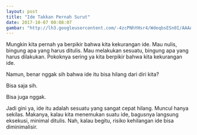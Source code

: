 ```yaml
---
layout: post
title: "Ide Takkan Pernah Surut"
date: 2017-10-07 00:08:07
gambar: "http://lh3.googleusercontent.com/-4zcPNhYHsr4/WdeqbsESn0I/AAAAAAAACZY/7UDmcIq-zvoDKmqmJw1Z2csX0V-QikSDgCLcBGAs/h120/a582dfacb6f2c16995f46be99f3d7bbcb2dd562223a37f15907e429c87538760.jpg"
---
```


Mungkin kita pernah ya berpikir bahwa kita kekurangan ide. Mau nulis, bingung apa yang harus ditulis. Mau melakukan sesuatu, bingung apa yang harus dilakukan. Pokoknya sering ya kita berpikir bahwa kita kekurangan ide.

Namun, benar nggak sih bahwa ide itu bisa hilang dari diri kita?

Bisa saja sih.

Bisa juga nggak.

Jadi gini ya, ide itu adalah sesuatu yang sangat cepat hilang. Muncul hanya sekilas. Makanya, kalau kita menemukan suatu ide, bagusnya langsung eksekusi, minimal ditulis. Nah, kalau begitu, risiko kehilangan ide bisa diminimalisir.